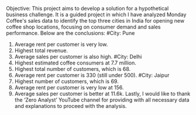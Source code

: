 Objective:
This project aims to develop a solution for a hypothetical business challenge. It is a guided project in which I have analyzed Monday Coffee's sales data to identify the top three cities in India for opening new coffee shop locations, focusing on consumer demand and sales performance.
Below are the conclusions:
#City: Pune
1.	Average rent per customer is very low.
2.	Highest total revenue.
3.	Average sales per customer is also high.
#City: Delhi
1.	Highest estimated coffee consumers at 7.7 million.
2.	Highest total number of customers, which is 68.
3.	Average rent per customer is 330 (still under 500).
#City: Jaipur
1.	Highest number of customers, which is 69.
2.	Average rent per customer is very low at 156.
3.	Average sales per customer is better at 11.6k.
Lastly, I would like to thank the ‘Zero Analyst’ YouTube channel for providing with all necessary data and explanations to proceed with the analysis.

